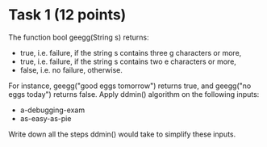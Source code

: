 # Task 1 (12 points)

The function bool geegg(String s) returns:

- true, i.e. failure, if the string s contains three g characters or more,
- true, i.e. failure, if the string s contains two e characters or more,
- false, i.e. no failure, otherwise.

For instance, geegg("good eggs tomorrow") returns true, and geegg("no eggs today") returns false.
Apply ddmin() algorithm on the following inputs:
- a-debugging-exam
- as-easy-as-pie

Write down all the steps ddmin() would take to simplify these inputs.

